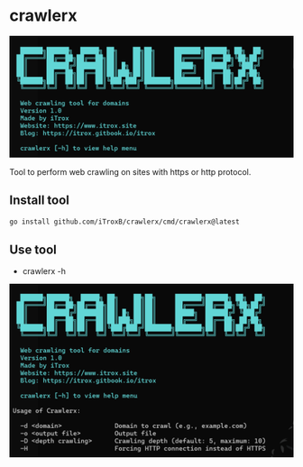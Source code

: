 # **crawlerx**

![](/img/crawlerx1.png)

Tool to perform web crawling on sites with https or http protocol.

## Install tool

```shell
go install github.com/iTroxB/crawlerx/cmd/crawlerx@latest
```

## Use tool

- crawlerx -h

![](/img/crawlerx2.png)
